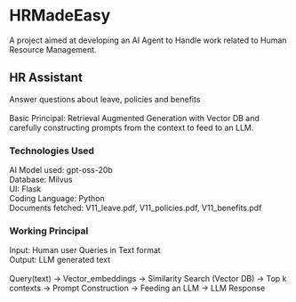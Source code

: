 # HRMadeEasy
A project aimed at developing an AI Agent to Handle work related to Human Resource Management.

## HR Assistant
Answer questions about leave, policies and benefits
<br>
<br>
Basic Principal: Retrieval Augmented Generation with Vector DB and carefully constructing prompts from the context to feed to an LLM.

### Technologies Used
AI Model used: gpt-oss-20b
<br>
Database: Milvus
<br>
UI: Flask
<br>
Coding Language: Python
<br>
Documents fetched: V11_leave.pdf, V11_policies.pdf, V11_benefits.pdf

### Working Principal
Input: Human user Queries in Text format
<br>
Output: LLM generated text
<br>
<br>
Query(text) -> Vector_embeddings -> Similarity Search (Vector DB) -> Top k contexts -> Prompt Construction -> Feeding an LLM -> LLM Response
